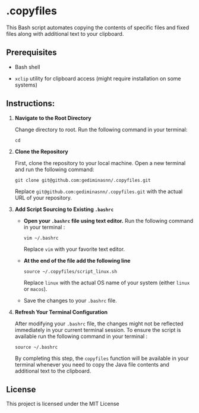 # .copyfiles

This Bash script automates copying the contents of specific files and fixed files along with additional text to your clipboard.

## Prerequisites

- Bash shell

- `xclip` utility for clipboard access (might require installation on some systems)

## Instructions: 

1.  **Navigate to the Root Directory**

    Change directory to root. Run the following command in your terminal:

    `cd`

2.  **Clone the Repository**

    First, clone the repository to your local machine. Open a new terminal and run the following command:

    `git clone git@github.com:gediminasnn/.copyfiles.git`

    Replace `git@github.com:gediminasnn/.copyfiles.git` with the actual URL of your repository.

3.  **Add Script Sourcing to Existing `.bashrc`**

    -  **Open your `.bashrc` file using text editor.** Run the following command in your terminal :
     
        `vim ~/.bashrc`
        
        Replace `vim` with your favorite text editor.

    - **At the end of the file add the following line**

        `source ~/.copyfiles/script_linux.sh`

        Replace `linux` with the actual OS name of your system (either `linux` or `macos`).
    
    - Save the changes to your `.bashrc` file.

4. **Refresh Your Terminal Configuration**

    After modifying your `.bashrc` file, the changes might not be reflected immediately in your current terminal session. To ensure the script is available run the following command in your terminal :

    `source ~/.bashrc`

    By completing this step, the `copyfiles` function will be available in your terminal whenever you need to copy the Java file contents and additional text to the clipboard.

## License

This project is licensed under the MIT License
